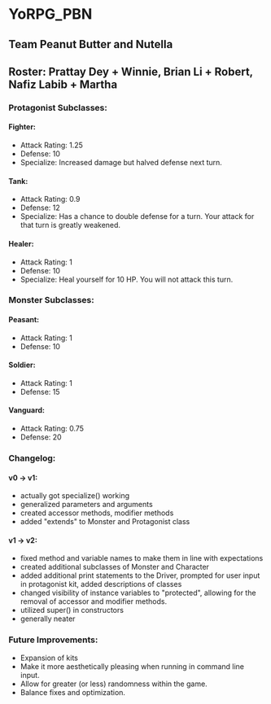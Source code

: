 # YoRPG_PBN
## Team Peanut Butter and Nutella
## Roster: Prattay Dey + Winnie, Brian Li + Robert, Nafiz Labib + Martha

### Protagonist Subclasses:

#### Fighter:
- Attack Rating: 1.25
- Defense: 10
- Specialize: Increased damage but halved defense next turn.

#### Tank:
- Attack Rating: 0.9
- Defense: 12
- Specialize: Has a chance to double defense for a turn. Your attack for that turn is greatly weakened.

#### Healer:
- Attack Rating: 1
- Defense: 10
- Specialize: Heal yourself for 10 HP. You will not attack this turn.


### Monster Subclasses:

#### Peasant:
- Attack Rating: 1
- Defense: 10
#### Soldier:
- Attack Rating: 1
- Defense: 15
#### Vanguard:
- Attack Rating: 0.75
- Defense: 20

### Changelog:

#### v0 -> v1:
- actually got specialize() working
- generalized parameters and arguments
- created accessor methods, modifier methods
- added "extends" to Monster and Protagonist class

#### v1 -> v2:
- fixed method and variable names to make them in line with expectations
- created additional subclasses of Monster and Character
- added additional print statements to the Driver, prompted for user input in protagonist kit, added descriptions of classes
- changed visibility of instance variables to "protected", allowing for the removal of accessor and modifier methods.
- utilized super() in constructors
- generally neater

### Future Improvements:
- Expansion of kits
- Make it more aesthetically pleasing when running in command line input.
- Allow for greater (or less) randomness within the game.
- Balance fixes and optimization.
